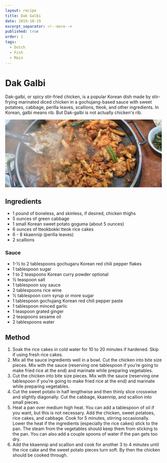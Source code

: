 ```yaml
---
layout: recipe
title: Dak Galbi
date: 2019-10-19
excerpt_separator: <!--more-->
published: true
order: 1
tags:
  - Dutch
  - Fish
  - Main
---
```


# Dak Galbi

Dak-galbi, or spicy stir-fried chicken, is a popular Korean dish made by stir-frying marinated diced chicken in a gochujang-based sauce with sweet potatoes, cabbage, perilla leaves, scallions, tteok, and other ingredients. In Korean, galbi means rib. But Dak-galbi is not actually chicken's rib.

<!--more-->

[![Dak Galbi](/_uploads/dak-galbi.png)](/_uploads/dak-galbi.png)

## Ingredients

- 1 pound of boneless, and skinless, if desired, chicken thighs
- 5 ounces of green cabbage
- 1 small Korean sweet potato goguma (about 5 ounces)
- 6 ounces of tteokbokki tteok rice cakes
- 6 - 8 kkaennip (perilla leaves)
- 2 scallions

### Sauce
- 1-½ to 2 tablespoons gochugaru Korean red chili pepper flakes
- 1 tablespoon sugar
- 1 to 2 teaspoons Korean curry powder optional
- ½ teaspoon salt
- 1 tablespoon soy sauce
- 2 tablespoons rice wine
- ½ tablespoon corn syrup or more sugar
- 1 tablespoon gochujang Korean red chili pepper paste
- 1 tablespoon minced garlic
- 1 teaspoon grated ginger
- 2 teaspoons sesame oil
- 2 tablespoons water

## Method

1. Soak the rice cakes in cold water for 10 to 20 minutes if hardened. Skip if using fresh rice cakes.
2. Mix all the sauce ingredients well in a bowl. Cut the chicken into bite size pieces. Mix with the sauce (reserving one tablespoon if you’re going to make fried rice at the end) and marinate while preparing vegetables.
3. Cut the chicken into bite size pieces. Mix with the sauce (reserving one tablespoon if you’re going to make fried rice at the end) and marinate while preparing vegetables.
4. Cut the sweet potato in half lengthwise and then thinly slice crosswise and slightly diagonally. Cut the cabbage, kkaennip, and scallion into small pieces.
5. Heat a pan over medium high heat. You can add a tablespoon of oil if you want, but this is not necessary. Add the chicken, sweet potatoes, rice cakes, and cabbage. Cook for 5 minutes, stirring occasionally. Lower the heat if the ingredients (especially the rice cakes) stick to the pan. The steam from the vegetables should keep them from sticking to the pan. You can also add a couple spoons of water if the pan gets too dry.
6. Add the kkaennip and scallion and cook for another 3 to 4 minutes until the rice cake and the sweet potato pieces turn soft. By then the chicken should be cooked through.

